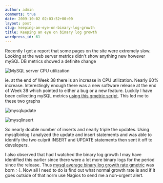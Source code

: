 ```yaml
---
author: admin
comments: true
date: 2009-10-02 02:03:52+00:00
layout: post
slug: keeping-an-eye-on-binary-log-growth
title: Keeping an eye on binary log growth
wordpress_id: 61
---
```


Recently I got a report that some pages on the site were extremely slow. Looking at the web server metrics didn't show anything new however mySQL DB metrics showed a definite change

![MySQL server CPU utilization](http://blog.vuksan.com/wp-content/uploads/2009/10/mysqlcpu.png)

ie. at the end of Week 38 there is an increase in CPU utilization. Nearly 60% increase. Interestingly enough there was a new software release at the end of Week 38 which pointed to either a bug or a new feature. Luckily I have been collecting mySQL metrics [using this gmetric script](http://vuksan.com/linux/ganglia/#mySQL_server_stats). This led me to these two graphs

![mysqlupdate](http://blog.vuksan.com/wp-content/uploads/2009/10/mysqlupdate.png)

![mysqlinsert](http://blog.vuksan.com/wp-content/uploads/2009/10/mysqlinsert.png)

So nearly double number of inserts and nearly triple the updates. Using mysqlbinlog I analyzed the update and insert statements and was able to identify the two culprit INSERT and UPDATE statements then sent it off to developers.

I also observed that had I watched the binary log growth I may have identified this earlier since there were a lot more binary logs for the period since the release. Thus [mysql average binary log growth rate gmetric](http://vuksan.com/linux/ganglia/#mySQL_binary_log_growth_rate) was born :-). Now all I need to do is find out what normal growth rate is and if it goes outside of that norm use Nagios to send me a non-urgent alert.
